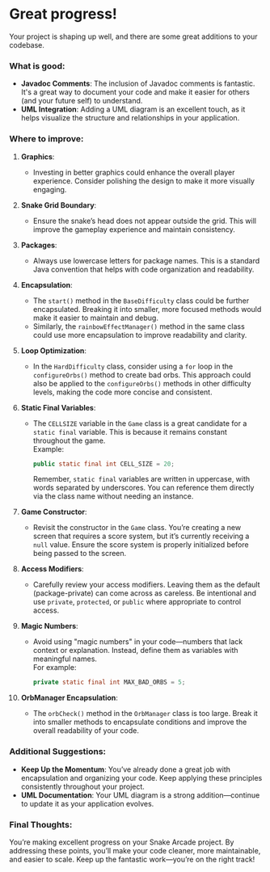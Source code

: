 # Great progress!

Your project is shaping up well, and there are some great additions to your codebase.

### What is good:
- **Javadoc Comments**: The inclusion of Javadoc comments is fantastic. It's a great way to document your code and make it easier for others (and your future self) to understand.
- **UML Integration**: Adding a UML diagram is an excellent touch, as it helps visualize the structure and relationships in your application.

### Where to improve:
1. **Graphics**:
   - Investing in better graphics could enhance the overall player experience. Consider polishing the design to make it more visually engaging.

2. **Snake Grid Boundary**:
   - Ensure the snake’s head does not appear outside the grid. This will improve the gameplay experience and maintain consistency.

3. **Packages**:
   - Always use lowercase letters for package names. This is a standard Java convention that helps with code organization and readability.

4. **Encapsulation**:
   - The `start()` method in the `BaseDifficulty` class could be further encapsulated. Breaking it into smaller, more focused methods would make it easier to maintain and debug.
   - Similarly, the `rainbowEffectManager()` method in the same class could use more encapsulation to improve readability and clarity.

5. **Loop Optimization**:
   - In the `HardDifficulty` class, consider using a `for` loop in the `configureOrbs()` method to create bad orbs. This approach could also be applied to the `configureOrbs()` methods in other difficulty levels, making the code more concise and consistent.

6. **Static Final Variables**:
   - The `CELLSIZE` variable in the `Game` class is a great candidate for a `static final` variable. This is because it remains constant throughout the game.  
     Example:  
     ```java
     public static final int CELL_SIZE = 20;
     ```  
     Remember, `static final` variables are written in uppercase, with words separated by underscores. You can reference them directly via the class name without needing an instance.

7. **Game Constructor**:
   - Revisit the constructor in the `Game` class. You’re creating a new screen that requires a score system, but it’s currently receiving a `null` value. Ensure the score system is properly initialized before being passed to the screen.

8. **Access Modifiers**:
   - Carefully review your access modifiers. Leaving them as the default (package-private) can come across as careless. Be intentional and use `private`, `protected`, or `public` where appropriate to control access.

9. **Magic Numbers**:
   - Avoid using "magic numbers" in your code—numbers that lack context or explanation. Instead, define them as variables with meaningful names.  
     For example:  
     ```java
     private static final int MAX_BAD_ORBS = 5;
     ```

10. **OrbManager Encapsulation**:
    - The `orbCheck()` method in the `OrbManager` class is too large. Break it into smaller methods to encapsulate conditions and improve the overall readability of your code.

### Additional Suggestions:
- **Keep Up the Momentum**: You’ve already done a great job with encapsulation and organizing your code. Keep applying these principles consistently throughout your project.  
- **UML Documentation**: Your UML diagram is a strong addition—continue to update it as your application evolves.

### Final Thoughts:
You’re making excellent progress on your Snake Arcade project. By addressing these points, you’ll make your code cleaner, more maintainable, and easier to scale. Keep up the fantastic work—you’re on the right track! 
